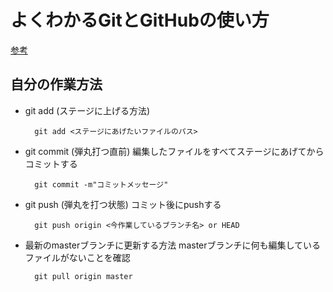 # よくわかるGitとGitHubの使い方

[参考](https://backlog.com/ja/git-tutorial/)

## 自分の作業方法

- git add (ステージに上げる方法)

  ```
    git add <ステージにあげたいファイルのパス>
  ```

- git commit (弾丸打つ直前)
  編集したファイルをすべてステージにあげてからコミットする
  ```
    git commit -m"コミットメッセージ"
  ```
- git push (弾丸を打つ状態)
  コミット後にpushする
  ```
    git push origin <今作業しているブランチ名> or HEAD
  ```

- 最新のmasterブランチに更新する方法
  masterブランチに何も編集しているファイルがないことを確認
  ```
    git pull origin master
  ```

